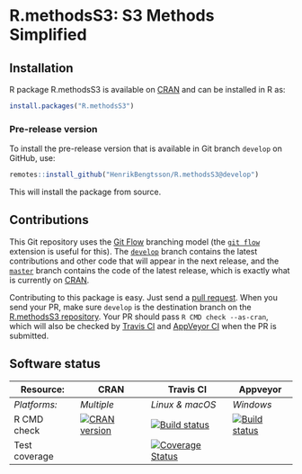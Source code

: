 # R.methodsS3: S3 Methods Simplified


## Installation
R package R.methodsS3 is available on [CRAN](https://cran.r-project.org/package=R.methodsS3) and can be installed in R as:
```r
install.packages("R.methodsS3")
```

### Pre-release version

To install the pre-release version that is available in Git branch `develop` on GitHub, use:
```r
remotes::install_github("HenrikBengtsson/R.methodsS3@develop")
```
This will install the package from source.  



## Contributions

This Git repository uses the [Git Flow](http://nvie.com/posts/a-successful-git-branching-model/) branching model (the [`git flow`](https://github.com/petervanderdoes/gitflow-avh) extension is useful for this).  The [`develop`](https://github.com/HenrikBengtsson/R.methodsS3/tree/develop) branch contains the latest contributions and other code that will appear in the next release, and the [`master`](https://github.com/HenrikBengtsson/R.methodsS3) branch contains the code of the latest release, which is exactly what is currently on [CRAN](https://cran.r-project.org/package=R.methodsS3).

Contributing to this package is easy.  Just send a [pull request](https://help.github.com/articles/using-pull-requests/).  When you send your PR, make sure `develop` is the destination branch on the [R.methodsS3 repository](https://github.com/HenrikBengtsson/R.methodsS3).  Your PR should pass `R CMD check --as-cran`, which will also be checked by <a href="https://travis-ci.org/HenrikBengtsson/R.methodsS3">Travis CI</a> and <a href="https://ci.appveyor.com/project/HenrikBengtsson/r-methodss3">AppVeyor CI</a> when the PR is submitted.


## Software status

| Resource:     | CRAN        | Travis CI       | Appveyor         |
| ------------- | ------------------- | --------------- | ---------------- |
| _Platforms:_  | _Multiple_          | _Linux & macOS_ | _Windows_        |
| R CMD check   | <a href="https://cran.r-project.org/web/checks/check_results_R.methodsS3.html"><img border="0" src="http://www.r-pkg.org/badges/version/R.methodsS3" alt="CRAN version"></a> | <a href="https://travis-ci.org/HenrikBengtsson/R.methodsS3"><img src="https://travis-ci.org/HenrikBengtsson/R.methodsS3.svg" alt="Build status"></a>   | <a href="https://ci.appveyor.com/project/HenrikBengtsson/r-methodss3"><img src="https://ci.appveyor.com/api/projects/status/github/HenrikBengtsson/R.methodsS3?svg=true" alt="Build status"></a> |
| Test coverage |                     | <a href="https://codecov.io/gh/HenrikBengtsson/R.methodsS3"><img src="https://codecov.io/gh/HenrikBengtsson/R.methodsS3/branch/develop/graph/badge.svg" alt="Coverage Status"/></a>     |                  |
